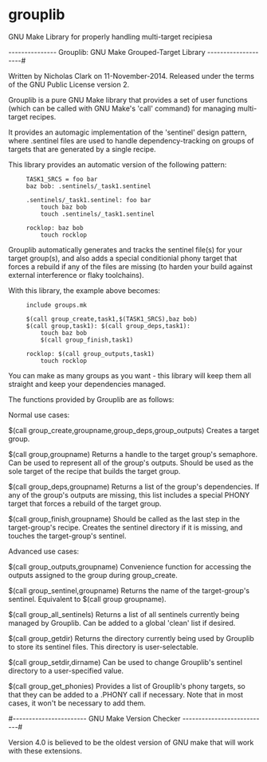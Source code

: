 grouplib
========

GNU Make Library for properly handling multi-target recipiesa


--------------- Grouplib: GNU Make Grouped-Target Library --------------------#

 Written by Nicholas Clark on 11-November-2014.
 Released under the terms of the GNU Public License version 2.

 Grouplib is a pure GNU Make library that provides a set of user functions
 (which can be called with GNU Make's 'call' command) for managing 
 multi-target recipes.

 It provides an automagic implementation of the 'sentinel' design
 pattern, where .sentinel files are used to handle dependency-tracking
 on groups of targets that are generated by a single recipe.

 This library provides an automatic version of the following pattern:

         TASK1_SRCS = foo bar
         baz bob: .sentinels/_task1.sentinel

         .sentinels/_task1.sentinel: foo bar
             touch baz bob
             touch .sentinels/_task1.sentinel

         rocklop: baz bob
             touch rocklop

 Grouplib automatically generates and tracks the sentinel file(s) for
 your target group(s), and also adds a special conditionial phony target
 that forces a rebuild if any of the files are missing (to harden your
 build against external interference or flaky toolchains).

 With this library, the example above becomes:
 
         include groups.mk
         
         $(call group_create,task1,$(TASK1_SRCS),baz bob)
         $(call group,task1): $(call group_deps,task1):
             touch baz bob
             $(call group_finish,task1)

         rocklop: $(call group_outputs,task1)
             touch rocklop

 You can make as many groups as you want - this library will keep them all
 straight and keep your dependencies managed.

 The functions provided by Grouplib are as follows:
 
 Normal use cases:

 $(call group_create,groupname,group_deps,group_outputs)
     Creates a target group.
 
 $(call group,groupname)
     Returns a handle to the target group's semaphore. Can be used
     to represent all of the group's outputs. Should be used as the sole
     target of the recipe that builds the target group.
 
 $(call group_deps,groupname)
     Returns a list of the group's dependencies. If any of the group's
     outputs are missing, this list includes a special PHONY target that
     forces a rebuild of the target group.

 $(call group_finish,groupname)
     Should be called as the last step in the target-group's recipe.
     Creates the sentinel directory if it is missing, and touches the
     target-group's sentinel.
 
 Advanced use cases:

 $(call group_outputs,groupname)
     Convenience function for accessing the outputs assigned to the
     group during group_create.

 $(call group_sentinel,groupname) 
     Returns the name of the target-group's sentinel. Equivalent to
     $(call group groupname).
 
 $(call group_all_sentinels)
     Returns a list of all sentinels currently being managed by
     Grouplib. Can be added to a global 'clean' list if desired.

 $(call group_getdir)
     Returns the directory currently being used by Grouplib
     to store its sentinel files. This directory is user-selectable.

 $(call group_setdir,dirname)
     Can be used to change Grouplib's sentinel directory to a
     user-specified value.

 $(call group_get_phonies)
     Provides a list of Grouplib's phony targets, so that they
     can be added to a .PHONY call if necessary. Note that in
     most cases, it won't be necessary to add them.

#----------------------- GNU Make Version Checker ---------------------------#

 Version 4.0 is believed to be the oldest version of GNU make
 that will work with these extensions.

